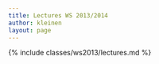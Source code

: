 ```yaml
---
title: Lectures WS 2013/2014
author: kleinen
layout: page
---
```


{% include classes/ws2013/lectures.md %}
